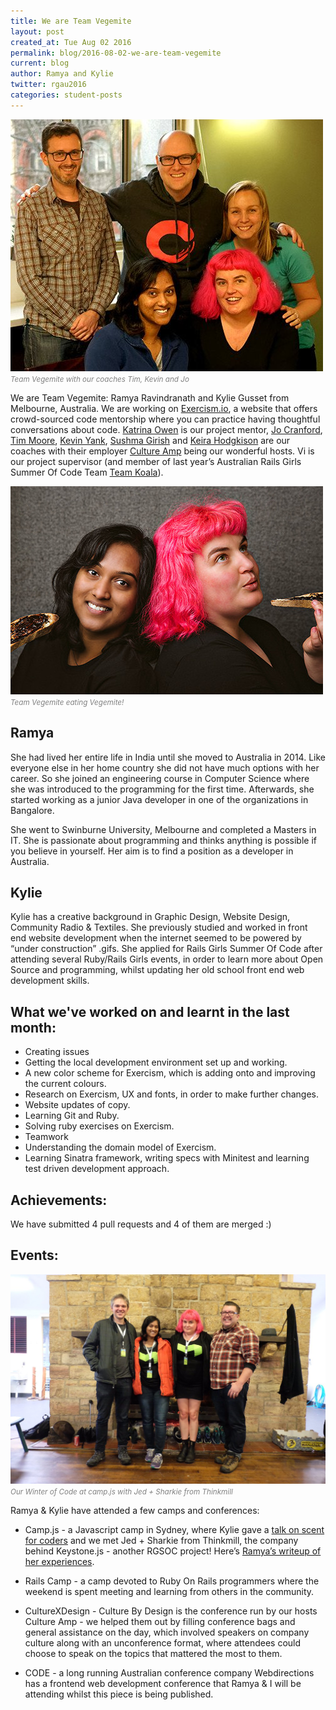 ```yaml
---
title: We are Team Vegemite
layout: post
created_at: Tue Aug 02 2016
permalink: blog/2016-08-02-we-are-team-vegemite
current: blog
author: Ramya and Kylie
twitter: rgau2016
categories: student-posts
---
```


![Team Vegemite](/img/blog/2016/team-vegemite-coaches.jpg)<font color="grey"><small><i>Team Vegemite with our coaches Tim, Kevin and Jo</i></small></font>

We are Team Vegemite: Ramya Ravindranath and Kylie Gusset from Melbourne, Australia. We are working on [Exercism.io](http://exercism.io), a website that offers crowd-sourced code mentorship where you can practice having thoughtful conversations about code. [Katrina Owen](https://twitter.com/kytrinyx) is our project mentor, [Jo Cranford](https://twitter.com/jocranford), [Tim Moore](https://twitter.com/tmoore), [Kevin Yank](https://twitter.com/sentience), [Sushma Girish](https://twitter.com/sporty_sush) and [Keira Hodgkison](https://twitter.com/keirasaid) are our coaches with their employer [Culture Amp](http://cultureamp.com) being our wonderful hosts. Vi is our project supervisor (and member of last year’s Australian Rails Girls Summer Of Code Team [Team Koala](https://twitter.com/TeamMelbKoala)).


![Team Vegemite](/img/blog/2016/team-vegemite-railscamp.jpg)<font color="grey"><small><i>Team Vegemite eating Vegemite!</i></small></font> 

## Ramya

She had lived her entire life in India until she moved to Australia in 2014. Like everyone else in her home country she did not have much options with her career. So she joined an engineering course in Computer Science where she was introduced to the  programming for the first time. Afterwards, she started working as a junior Java developer in one of the organizations in Bangalore.

She went to Swinburne University, Melbourne and completed a Masters in IT. She is passionate about programming and thinks anything is possible if you believe in yourself. Her aim is to find a position as a developer in Australia.

## Kylie

Kylie has a creative background in Graphic Design, Website Design, Community Radio & Textiles. She previously studied and worked in front end website development when the internet seemed to be powered by “under construction” .gifs. She applied for Rails Girls Summer Of Code after attending several Ruby/Rails Girls events, in order to learn more about Open Source and programming, whilst updating her old school front end web development skills.

## What we've worked on and learnt in the last month:

- Creating issues
- Getting the local development environment set up and working.
- A new color scheme for Exercism, which is adding onto and improving the current colours.
- Research on Exercism, UX and fonts, in order to make further changes.
- Website updates of copy.
- Learning Git and Ruby.
- Solving ruby exercises on Exercism.
- Teamwork
- Understanding the domain model of Exercism.
- Learning Sinatra framework, writing specs with Minitest and learning test driven development approach.

## Achievements:

We have submitted 4 pull requests and 4 of them are merged :)

## Events:
![Team Vegemite](/img/blog/2016/team-loadtocode-campjs.jpg)<font color="grey"><small><i>Our Winter of Code at camp.js with Jed + Sharkie from Thinkmill</i></small></font><br>

Ramya & Kylie have attended a few camps and conferences:

* Camp.js - a Javascript camp in Sydney, where Kylie gave a [talk on scent for coders](https://medium.com/@gusseting/scent-for-coders-cause-there-s-more-to-life-than-lynx-68f07500f9b9#.3x0kvfqso) and we met  Jed + Sharkie from Thinkmill, the company behind Keystone.js - another RGSOC project! Here’s [Ramya’s writeup of her experiences](https://medium.com/@ramya_r06/my-experience-at-campjs-b75a68a98505#.vvav1ex6n).

* Rails Camp - a camp devoted to Ruby On Rails programmers where the weekend is spent meeting and learning from others in the community.

* CultureXDesign - Culture By Design is the conference run by our hosts Culture Amp - we helped them out by filling conference bags and general assistance on the day, which involved speakers on company culture along with an unconference format, where attendees could choose to speak on the topics that mattered the most to them.

* CODE - a long running Australian conference company Webdirections has a frontend web development conference that Ramya & I will be attending whilst this piece is being published.
